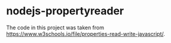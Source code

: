 # nodejs-propertyreader

The code in this project was taken from https://www.w3schools.io/file/properties-read-write-javascript/.  
